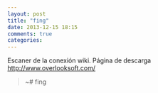 ```yaml
---
layout: post
title: "fing"
date: 2013-12-15 18:15
comments: true
categories: 
---
```

Escaner de la conexión wiki. Página de descarga http://www.overlooksoft.com/

>~# fing


